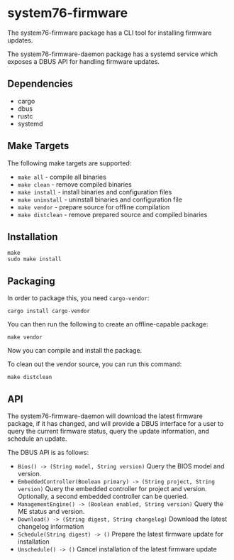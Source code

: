 # system76-firmware

The system76-firmware package has a CLI tool for installing firmware updates.

The system76-firmware-daemon package has a systemd service which exposes a DBUS API for handling firmware updates.

## Dependencies

- cargo
- dbus
- rustc
- systemd

## Make Targets

The following make targets are supported:

- `make all` - compile all binaries
- `make clean` - remove compiled binaries
- `make install` - install binaries and configuration files
- `make uninstall` - uninstall binaries and configuration file
- `make vendor` - prepare source for offline compilation
- `make distclean` - remove prepared source and compiled binaries

## Installation

```
make
sudo make install
```

## Packaging

In order to package this, you need `cargo-vendor`:

```
cargo install cargo-vendor
```

You can then run the following to create an offline-capable package:

```
make vendor
```

Now you can compile and install the package.

To clean out the vendor source, you can run this command:

```
make distclean
```

## API

The system76-firmware-daemon will download the latest firmware package, if it has
changed, and will provide a DBUS interface for a user to query the current firmware
status, query the update information, and schedule an update.

The DBUS API is as follows:

- `Bios() -> (String model, String version)`
  Query the BIOS model and version.
- `EmbeddedController(Boolean primary) -> (String project, String version)`
  Query the embedded controller for project and version. Optionally, a second
  embedded controller can be queried.
- `ManagementEngine() -> (Boolean enabled, String version)`
  Query the ME status and version.
- `Download() -> (String digest, String changelog)`
  Download the latest changelog information
- `Schedule(String digest) -> ()`
  Prepare the latest firmware update for installation
- `Unschedule() -> ()`
  Cancel installation of the latest firmware update
